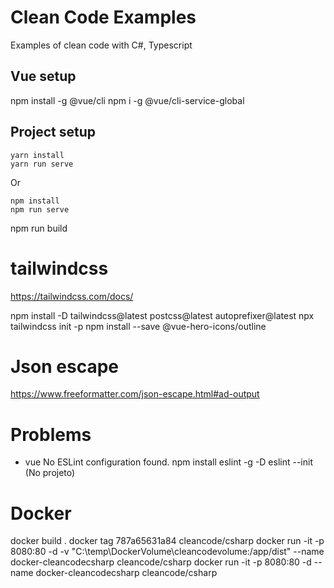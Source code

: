 # Clean Code Examples
Examples of clean code with C#, Typescript

## Vue setup
npm install -g @vue/cli
npm i -g @vue/cli-service-global

## Project setup
```
yarn install
yarn run serve
```
Or
```
npm install
npm run serve
```

npm run build

# tailwindcss
https://tailwindcss.com/docs/

npm install -D tailwindcss@latest postcss@latest autoprefixer@latest
npx tailwindcss init -p
npm install --save @vue-hero-icons/outline

# Json escape
https://www.freeformatter.com/json-escape.html#ad-output

# Problems
- vue No ESLint configuration found.
    npm install eslint -g -D
    eslint --init (No projeto)

# Docker 
docker build .
docker tag 787a65631a84 cleancode/csharp 
docker run -it -p 8080:80 -d -v "C:\temp\DockerVolume\cleancodevolume:/app/dist" --name docker-cleancodecsharp cleancode/csharp
docker run -it -p 8080:80 -d --name docker-cleancodecsharp cleancode/csharp
